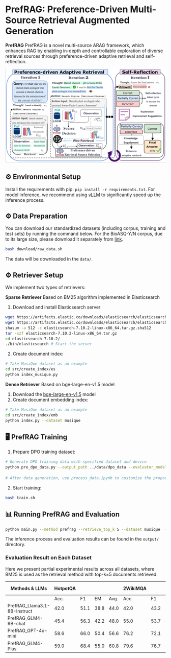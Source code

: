 # PrefRAG: Preference-Driven Multi-Source Retrieval Augmented Generation

**PrefRAG** PrefRAG is a novel multi-source ARAG framework, which enhances RAG by enabling in-depth and controllable exploration of diverse retrieval sources through preference-driven adaptive retrieval and self-reflection.

![PrefRAG](assets/overall.png)


## ⚙️ Environmental Setup
Install the requirements with pip: `pip install -r requirements.txt`. 
For model inference, we recommend using [vLLM](https://github.com/vllm-project/vllm) to significantly speed up the inference process.

## ⚙️ Data Preparation

You can download our standardized datasets (including corpus, training and test sets) by running the command below. For the BioASQ-Y/N corpus, due to its large size, please download it separately from [link](https://huggingface.co/datasets/MedRAG/pubmed).

```bash
bash download/raw_data.sh
```

The data will be downloaded in the `data/`.



## ⚙️ Retriever Setup

We implement two types of retrievers:

**Sparse Retriever**
Based on BM25 algorithm implemented in Elasticsearch
1. Download and install Elasticsearch server
```bash
wget https://artifacts.elastic.co/downloads/elasticsearch/elasticsearch-7.10.2-linux-x86_64.tar.gz
wget https://artifacts.elastic.co/downloads/elasticsearch/elasticsearch-7.10.2-linux-x86_64.tar.gz.sha512
shasum -a 512 -c elasticsearch-7.10.2-linux-x86_64.tar.gz.sha512
tar -xzf elasticsearch-7.10.2-linux-x86_64.tar.gz
cd elasticsearch-7.10.2/
./bin/elasticsearch # Start the server
```
2. Create document index:
```bash
# Take MusiQue dataset as an example
cd src/create_index/es
python index_musique.py
```

**Dense Retriever**
Based on bge-large-en-v1.5 model
1. Download the [bge-large-en-v1.5](https://huggingface.co/BAAI/bge-large-en-v1.5) model
2. Create document embedding index:
```bash
# Take MusiQue dataset as an example
cd src/create_index/emb
python index.py --dataset musique
```



## 🖥️ PrefRAG Training

1. Prepare DPO training dataset:
```bash
# Generate DPO training data with specified dataset and device
python pre_dpo_data.py --output_path ../data/dpo_data --evaluator_model glm-4-plus --device 0,1,2,3

# After data generation, use process_data.ipynb to customize the proportion of different data types in the generated training set
```

2. Start training:
```bash
bash train.sh
```

## 📊 Running PrefRAG and Evaluation

```bash
python main.py --method prefrag --retrieve_top_k 5 --dataset musique  --model gpt-4o-mini-2024-07-18 --retrieve_method es
```
The inference process and evaluation results can be found in the `output/` directory.


### Evaluation Result on Each Dataset
Here we present partial experimental results across all datasets, where BM25 is used as the retrieval method with top-k=5 documents retrieved.


| Methods & LLMs | HotpotQA |  |  |  | 2WikiMQA |  |  |  | MuSiQue |  |  |  | BioASQ-Y/N |
|----------------|----------|-----|-----|-------|-----------|-----|-----|-------|----------|-----|-----|-------|------------|
|                | Acc. | F1 | EM | Avg. | Acc. | F1 | EM | Avg. | Acc. | F1 | EM | Avg. | Acc. |
| PrefRAG_Llama3.1-8B-Instruct | 42.0 | 51.1 | 38.8 | 44.0 | 42.0 | 43.2 | 35.8 | 40.3 | 15.4 | 21.0 | 12.8 | 16.4 | 89.6 |
| PrefRAG_GLM4-9B-chat | 45.4 | 56.3 | 42.2 | 48.0 | 55.0 | 53.7 | 42.0 | 50.2 | 23.0 | 29.4 | 20.0 | 24.1 | 87.6 |
| PrefRAG_GPT-4o-mini | 58.6 | 66.0 | 50.4 | 56.6 | 76.2 | 72.1 | 59.4 | 69.2 | 28.2 | 34.3 | 21.2 | 27.9 | 92.8 |
| PrefRAG_GLM4-Plus | 59.0 | 68.4 | 55.0 | 60.8 | 79.6 | 76.7 | 65.2 | 73.8 | 32.2 | 39.4 | 27.4 | 33.0 | 94.0 |

